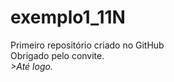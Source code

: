 # exemplo1_11N
Primeiro repositório criado no GitHub<br>
Obrigado pelo convite.<br>
<i>>Até logo.</i>
